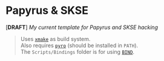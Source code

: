 # Papyrus & SKSE

[**DRAFT**] _My current template for Papyrus and SKSE hacking_

> Uses [`xmake`][] as build system.  
> Also requires [`pyro`][] (should be installed in `PATH`).  
> The `Scripts/Bindings` folder is for using [`BIND`][].


[`xmake`]: https://xmake.io
[`pyro`]: https://wiki.fireundubh.com/pyro
[`BIND`]: https://github.com/SkyrimScripting/Bind
